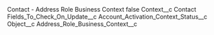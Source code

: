 <?xml version="1.0" encoding="UTF-8"?>
<CustomMetadata xmlns="http://soap.sforce.com/2006/04/metadata" xmlns:xsi="http://www.w3.org/2001/XMLSchema-instance" xmlns:xsd="http://www.w3.org/2001/XMLSchema">
    <label>Contact - Address Role Business Context</label>
    <protected>false</protected>
    <values>
        <field>Context__c</field>
        <value xsi:type="xsd:string">Contact</value>
    </values>
    <values>
        <field>Fields_To_Check_On_Update__c</field>
        <value xsi:type="xsd:string">Account_Activation_Context_Status__c</value>
    </values>
    <values>
        <field>Object__c</field>
        <value xsi:type="xsd:string">Address_Role_Business_Context__c</value>
    </values>
</CustomMetadata>
